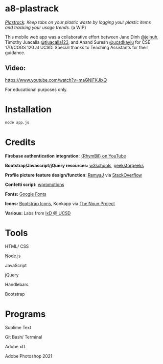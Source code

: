 # a8-plastrack

<i>[Plastrack](https://a8-plastrack.herokuapp.com/): Keep tabs on your plastic waste by logging your plastic items and tracking your usage trends.</i> 
(a WIP)

This mobile web app was a collaborative effort between Jane Dinh [@jeinuh](https://github.com/jeinuh/), Timothy Juacalla [@tjuacalla123](https://github.com/tjuacalla123/), and Anand Suresh [@ucsdkayiu](https://github.com/ucsdkayiu) for CSE 170/COGS 120 at UCSD.
Special thanks to Teaching Assistants for their guidance.

## Video:
https://www.youtube.com/watch?v=maGNlFKJixQ

For educational purposes only.

# Installation
```bash
node app.js
```

# Credits
<b>Firebase authentication integration:</b> [{RhymBil} on YouTube](https://www.youtube.com/channel/UCRaDSOzkcWlHvjxD8sT_CWQ)

<b>Bootstrap/Javascript/jQuery resources:</b> [w3schools](https://www.w3schools.com/), [geeksforgeeks](https://www.geeksforgeeks.org/)

<b>Profile picture feature design/function:</b> [RemyaJ](https://stackoverflow.com/users/7428625/remyaj) via [StackOverflow](https://stackoverflow.com/questions/43827833/how-to-store-profile-image-in-local-storage-using-jquery)

<b>Confetti script:</b> [wpromotions](https://www.wpromotions.eu/en/how-to-add-falling-confetti-to-your-web-e-shop/)

<b>Fonts:</b> [Google Fonts](https://fonts.google.com/)

<b>Icons:</b> [Bootstrap Icons](https://icons.getbootstrap.com/), Konkapp via [The Noun Project](https://thenounproject.com/konkapp/)

<b>Various:</b> Labs from [IxD @ UCSD](https://ixd.ucsd.edu/)

# Tools 
HTML/ CSS

Node.js

JavaScript 

jQuery

Handlebars

Bootstrap


# Programs
Sublime Text

Git Bash/ Terminal

Adobe xD

Adobe Photoshop 2021
